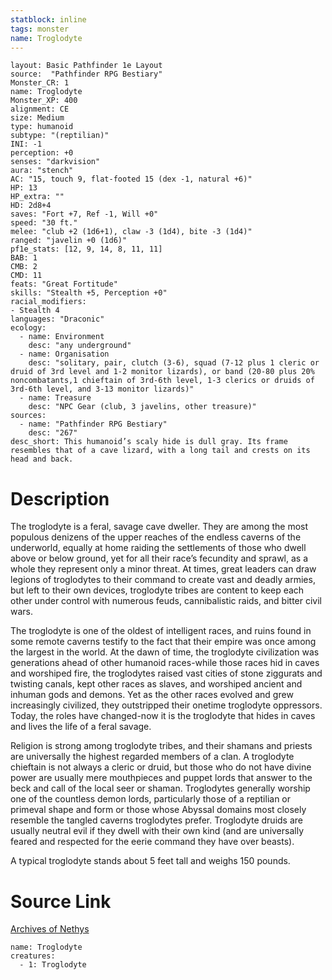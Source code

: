 ```yaml
---
statblock: inline
tags: monster
name: Troglodyte
---
```

```statblock
layout: Basic Pathfinder 1e Layout
source:  "Pathfinder RPG Bestiary"
Monster_CR: 1
name: Troglodyte
Monster_XP: 400
alignment: CE
size: Medium
type: humanoid
subtype: "(reptilian)"
INI: -1
perception: +0
senses: "darkvision"
aura: "stench"
AC: "15, touch 9, flat-footed 15 (dex -1, natural +6)"
HP: 13
HP_extra: ""
HD: 2d8+4
saves: "Fort +7, Ref -1, Will +0"
speed: "30 ft."
melee: "club +2 (1d6+1), claw -3 (1d4), bite -3 (1d4)"
ranged: "javelin +0 (1d6)"
pf1e_stats: [12, 9, 14, 8, 11, 11]
BAB: 1
CMB: 2
CMD: 11
feats: "Great Fortitude"
skills: "Stealth +5, Perception +0"
racial_modifiers:
- Stealth 4
languages: "Draconic"
ecology:
  - name: Environment
    desc: "any underground"
  - name: Organisation
    desc: "solitary, pair, clutch (3-6), squad (7-12 plus 1 cleric or druid of 3rd level and 1-2 monitor lizards), or band (20-80 plus 20% noncombatants,1 chieftain of 3rd-6th level, 1-3 clerics or druids of 3rd-6th level, and 3-13 monitor lizards)"
  - name: Treasure
    desc: "NPC Gear (club, 3 javelins, other treasure)"
sources:
  - name: "Pathfinder RPG Bestiary"
    desc: "267"
desc_short: This humanoid’s scaly hide is dull gray. Its frame resembles that of a cave lizard, with a long tail and crests on its head and back.
```
# Description
The troglodyte is a feral, savage cave dweller. They are among the most populous denizens of the upper reaches of the endless caverns of the underworld, equally at home raiding the settlements of those who dwell above or below ground, yet for all their race’s fecundity and sprawl, as a whole they represent only a minor threat. At times, great leaders can draw legions of troglodytes to their command to create vast and deadly armies, but left to their own devices, troglodyte tribes are content to keep each other under control with numerous feuds, cannibalistic raids, and bitter civil wars.

The troglodyte is one of the oldest of intelligent races, and ruins found in some remote caverns testify to the fact that their empire was once among the largest in the world. At the dawn of time, the troglodyte civilization was generations ahead of other humanoid races-while those races hid in caves and worshiped fire, the troglodytes raised vast cities of stone ziggurats and twisting canals, kept other races as slaves, and worshiped ancient and inhuman gods and demons. Yet as the other races evolved and grew increasingly civilized, they outstripped their onetime troglodyte oppressors. Today, the roles have changed-now it is the troglodyte that hides in caves and lives the life of a feral savage.

Religion is strong among troglodyte tribes, and their shamans and priests are universally the highest regarded members of a clan. A troglodyte chieftain is not always a cleric or druid, but those who do not have divine power are usually mere mouthpieces and puppet lords that answer to the beck and call of the local seer or shaman. Troglodytes generally worship one of the countless demon lords, particularly those of a reptilian or primeval shape and form or those whose Abyssal domains most closely resemble the tangled caverns troglodytes prefer. Troglodyte druids are usually neutral evil if they dwell with their own kind (and are universally feared and respected for the eerie command they have over beasts).

A typical troglodyte stands about 5 feet tall and weighs 150 pounds.
# Source Link
[Archives of Nethys](https://aonprd.com/MonsterDisplay.aspx?ItemName=Troglodyte)
```encounter-table
name: Troglodyte
creatures:
  - 1: Troglodyte
```
